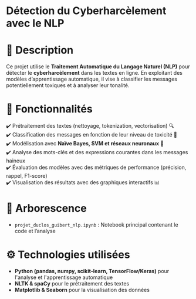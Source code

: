 # Détection du Cyberharcèlement avec le NLP

# 📌 Description  
Ce projet utilise le **Traitement Automatique du Langage Naturel (NLP)** pour détecter le **cyberharcèlement** dans les textes en ligne. 
En exploitant des modèles d’apprentissage automatique, il vise à classifier les messages potentiellement toxiques et à analyser leur tonalité.  

# 🚀 Fonctionnalités  
✔️ Prétraitement des textes (nettoyage, tokenization, vectorisation) 🔍  
✔️ Classification des messages en fonction de leur niveau de toxicité 🛑  
✔️ Modélisation avec **Naïve Bayes, SVM et réseaux neuronaux** 🤖  
✔️ Analyse des mots-clés et des expressions courantes dans les messages haineux  
✔️ Évaluation des modèles avec des métriques de performance (précision, rappel, F1-score)  
✔️ Visualisation des résultats avec des graphiques interactifs 📊  

# 📂 Arborescence  
- `projet_duclos_guibert_nlp.ipynb` : Notebook principal contenant le code et l’analyse  

# ⚙️ Technologies utilisées  
- **Python (pandas, numpy, scikit-learn, TensorFlow/Keras)** pour l'analyse et l'apprentissage automatique  
- **NLTK & spaCy** pour le prétraitement des textes  
- **Matplotlib & Seaborn** pour la visualisation des données  
